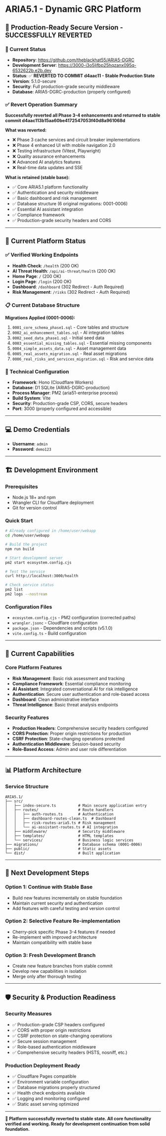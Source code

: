 # ARIA5.1 - Dynamic GRC Platform

## 🎯 Production-Ready Secure Version - SUCCESSFULLY REVERTED

### 🚀 Current Status
- **Repository**: https://github.com/theblackhat55/ARIA5-DGRC
- **Development Server**: https://3000-i3o5ljfbp25hqzanx095q-6532622b.e2b.dev
- **Status**: ✅ **REVERTED TO COMMIT d4aac11 - Stable Production State**
- **Version**: 5.1.0-secure
- **Security**: Full production-grade security middleware
- **Database**: ARIA5-DGRC-production (properly configured)

### ✅ Revert Operation Summary
**Successfully reverted all Phase 3-4 enhancements and returned to stable commit d4aac113b15aa60be4172547053f40d8a961068d**

**What was reverted:**
- ❌ Phase 3 cache services and circuit breaker implementations
- ❌ Phase 4 enhanced UI with mobile navigation 2.0
- ❌ Testing infrastructure (Vitest, Playwright)
- ❌ Quality assurance enhancements
- ❌ Advanced AI analytics features
- ❌ Real-time data updates and SSE

**What is retained (stable base):**
- ✅ Core ARIA5.1 platform functionality
- ✅ Authentication and security middleware
- ✅ Basic dashboard and risk management
- ✅ Database structure (6 original migrations: 0001-0006)
- ✅ Essential AI assistant integration
- ✅ Compliance framework
- ✅ Production-grade security headers and CORS

---

## 🔧 Current Platform Status

### ✅ Verified Working Endpoints
- **Health Check**: `/health` (200 OK)
- **AI Threat Health**: `/api/ai-threat/health` (200 OK) 
- **Home Page**: `/` (200 OK)
- **Login Page**: `/login` (200 OK)
- **Dashboard**: `/dashboard` (302 Redirect - Auth Required)
- **Risk Management**: `/risks` (302 Redirect - Auth Required)

### 📋 Current Database Structure
**Migrations Applied (0001-0006):**
1. `0001_core_schema_phase1.sql` - Core tables and structure
2. `0002_ai_enhancement_tables.sql` - AI integration tables
3. `0002_seed_data_phase1.sql` - Initial seed data
4. `0003_essential_missing_tables.sql` - Essential missing components
5. `0004_simple_assets_data.sql` - Asset management data
6. `0005_real_assets_migration.sql` - Real asset migrations
7. `0006_real_risks_and_services_migration.sql` - Risk and service data

### 🔧 Technical Configuration
- **Framework**: Hono (Cloudflare Workers)
- **Database**: D1 SQLite (ARIA5-DGRC-production) 
- **Process Manager**: PM2 (aria51-enterprise process)
- **Build System**: Vite
- **Security**: Production-grade CSP, CORS, secure headers
- **Port**: 3000 (properly configured and accessible)

---

## 💻 Demo Credentials
- **Username**: `admin`
- **Password**: `demo123`

---

## 🏗️ Development Environment

### Prerequisites
- Node.js 18+ and npm
- Wrangler CLI for Cloudflare deployment
- Git for version control

### Quick Start
```bash
# Already configured in /home/user/webapp
cd /home/user/webapp

# Build the project
npm run build

# Start development server
pm2 start ecosystem.config.cjs

# Test the service
curl http://localhost:3000/health

# Check service status
pm2 list
pm2 logs --nostream
```

### Configuration Files
- `ecosystem.config.cjs` - PM2 configuration (corrected paths)
- `wrangler.jsonc` - Cloudflare configuration
- `package.json` - Dependencies and scripts (v5.1.0)
- `vite.config.ts` - Build configuration

---

## 🎯 Current Capabilities

### Core Platform Features
- **Risk Management**: Basic risk assessment and tracking
- **Compliance Framework**: Essential compliance monitoring
- **AI Assistant**: Integrated conversational AI for risk intelligence
- **Authentication**: Secure user authentication and role-based access
- **Dashboard**: Clean administrative interface
- **Threat Intelligence**: Basic threat analysis endpoints

### Security Features  
- **Production Headers**: Comprehensive security headers configured
- **CORS Protection**: Proper origin restrictions for production
- **CSRF Protection**: State-changing operations protected
- **Authentication Middleware**: Session-based security
- **Role-Based Access**: Admin and user role differentiation

---

## 📊 Platform Architecture

### Service Structure
```
ARIA5.1/
├── src/
│   ├── index-secure.ts          # Main secure application entry
│   ├── routes/                  # Route handlers
│   │   ├── auth-routes.ts       # Authentication 
│   │   ├── dashboard-routes-clean.ts  # Dashboard
│   │   ├── risk-routes-aria5.ts # Risk management
│   │   └── ai-assistant-routes.ts # AI integration
│   ├── middleware/              # Security middleware
│   ├── templates/               # HTML templates
│   └── services/                # Business logic services
├── migrations/                  # Database schema (0001-0006)
├── public/                      # Static assets
└── dist/                        # Built application
```

---

## 🚀 Next Development Steps

### Option 1: Continue with Stable Base
- Build new features incrementally on stable foundation
- Maintain current security and authentication
- Add features with careful testing and version control

### Option 2: Selective Feature Re-implementation  
- Cherry-pick specific Phase 3-4 features if needed
- Re-implement with improved architecture
- Maintain compatibility with stable base

### Option 3: Fresh Development Branch
- Create new feature branches from stable commit
- Develop new capabilities in isolation
- Merge only after thorough testing

---

## 🛡️ Security & Production Readiness

### Security Measures
- ✅ Production-grade CSP headers configured
- ✅ CORS with proper origin restrictions  
- ✅ CSRF protection on state-changing operations
- ✅ Secure session management
- ✅ Role-based authentication middleware
- ✅ Comprehensive security headers (HSTS, nosniff, etc.)

### Production Deployment Ready
- ✅ Cloudflare Pages compatible
- ✅ Environment variable configuration  
- ✅ Database migrations properly structured
- ✅ Health check endpoints available
- ✅ Logging and monitoring configured
- ✅ Static asset serving optimized

---

**🎯 Platform successfully reverted to stable state. All core functionality verified and working. Ready for development continuation from solid foundation.**